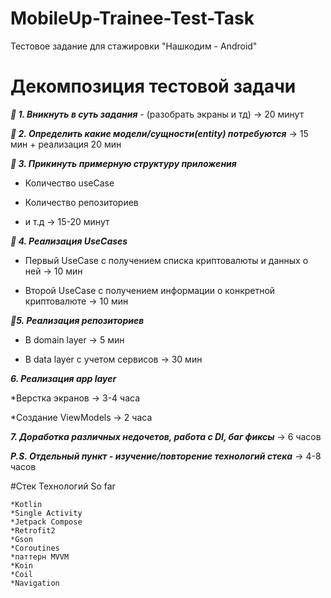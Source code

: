 # MobileUp-Trainee-Test-Task
Тестовое задание для стажировки "Нашкодим - Android"

#  Декомпозиция тестовой задачи

 ***:tada: 1. Вникнуть в суть задания*** - (разобрать экраны и тд) -> 20 минут

 ***:tada: 2. Определить какие модели/сущности(entity) потребуются*** -> 15 мин + реализация 20 мин

***:tada: 3. Прикинуть примерную структуру приложения***

- Количество useCase
* Количество репозиториев
+ и т.д -> 15-20 минут


***:tada: 4. Реализация UseCases***

* Первый UseCase с получением списка криптовалюты и данных о ней -> 10 мин

* Второй UseCase с получением информации о конкретной криптовалюте -> 10 мин

***:tada:5. Реализация репозиториев***

* В domain layer -> 5 мин

* В data layer с учетом сервисов -> 30 мин

***6. Реализация app layer***

*Верстка экранов -> 3-4 часа

*Создание ViewModels -> 2 часа

***7. Доработка различных недочетов, работа с DI, баг фиксы*** -> 6 часов

***P.S. Отдельный пункт - изучение/повторение технологий стека*** -> 4-8 часов


#Стек Технологий 
So far
```
*Kotlin
*Single Activity
*Jetpack Compose
*Retrofit2
*Gson 
*Coroutines
*паттерн MVVM
*Koin
*Coil
*Navigation
```
